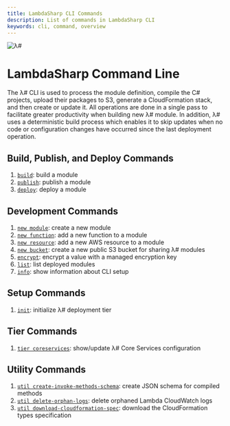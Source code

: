 ```yaml
---
title: LambdaSharp CLI Commands
description: List of commands in LambdaSharp CLI
keywords: cli, command, overview
---
```

![λ#](~/images/CLI.png)

# LambdaSharp Command Line

The λ# CLI is used to process the module definition, compile the C# projects, upload their packages to S3, generate a CloudFormation stack, and then create or update it. All operations are done in a single pass to facilitate greater productivity when building new λ# module. In addition, λ# uses a deterministic build process which enables it to skip updates when no code or configuration changes have occurred since the last deployment operation.

## Build, Publish, and Deploy Commands
1. [`build`](Tool-Build.md): build a module
1. [`publish`](Tool-Publish.md): publish a module
1. [`deploy`](Tool-Deploy.md): deploy a module

## Development Commands
1. [`new module`](Tool-NewModule.md): create a new module
1. [`new function`](Tool-NewFunction.md): add a new function to a module
1. [`new resource`](Tool-NewResource.md): add a new AWS resource to a module
1. [`new bucket`](Tool-NewBucket.md): create a new public S3 bucket for sharing λ# modules
1. [`encrypt`](Tool-Encrypt.md): encrypt a value with a managed encryption key
1. [`list`](Tool-List.md): list deployed modules
1. [`info`](Tool-Info.md): show information about CLI setup

## Setup Commands
1. [`init`](Tool-Init.md): initialize λ# deployment tier

## Tier Commands
1. [`tier coreservices`](Tool-Tier-CoreServices.md): show/update λ# Core Services configuration

## Utility Commands
1. [`util create-invoke-methods-schema`](Tool-Util-CreateInvokeMethodsSchema.md): create JSON schema for compiled methods
1. [`util delete-orphan-logs`](Tool-Util-DeleteOrphanLogs.md): delete orphaned Lambda CloudWatch logs
1. [`util download-cloudformation-spec`](Tool-Util-DownloadCloudFormationSpec.md): download the CloudFormation types specification
